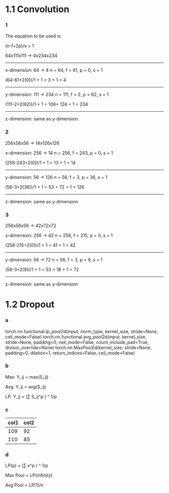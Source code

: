 # 1.1 Convolution
### 1

The equation to be used is:

(n-f+2p)/s + 1

64x111x111 -> 4x234x234

---------

x-dimension: 64 -> 4
n = 64, f = 61, p = 0, s = 1

(64-61+2(0))/1 + 1 = 3 + 1 = 4

---------

y-dimension: 111 -> 234
n = 111, f = 2, p = 62, s = 1

(111-2+2(62))/1 + 1 = 109+ 124 + 1 = 234

---------

z-dimension: same as y-dimension

### 2

256x56x56 -> 14x126x126

x-dimension: 256 -> 14
n = 256, f = 243, p = 0, s = 1

(256-243+2(0))/1 + 1 = 13 + 1 = 14

---------

y-dimension: 56 -> 126
n = 56, f = 3, p = 36, s = 1

(56-3+2(36))/1 + 1 = 53 + 72 + 1 = 126

---------

z-dimension: same as y-dimension

### 3

256x56x56 -> 42x72x72

x-dimension: 256 -> 42
n = 256, f = 215, p = 0, s = 1

(256-215+2(0))/1 + 1 = 41 + 1 = 42

---------

y-dimension: 56 -> 72
n = 56, f = 3, p = 9, s = 1

(56-3+2(9))/1 + 1 = 53 + 18 + 1 = 72

---------

z-dimension: same as y-dimension

# 1.2 Dropout
### a
torch.nn.functional.lp_pool2d(input, norm_type, kernel_size, stride=None, ceil_mode=False)
torch.nn.functional.avg_pool2d(input, kernel_size, stride=None, padding=0, ceil_mode=False, count_include_pad=True, divisor_override=None)
torch.nn.MaxPool2d(kernel_size, stride=None, padding=0, dilation=1, return_indices=False, ceil_mode=False)

### b
Max: Y_ij = max(S_ij)

Avg: Y_ij = avg(S_ij)

LP: Y_ij = (&sum; S_ij^p ) ^ 1/p

### c

| col1 | col2 |
| - | - |
| 109 | 92 |
| 110 | 85 |

### d
LP(p) = (&sum; x^p ) ^ 1/p

Max Pool = LP(infinity)

Avg Pool = LP(1)/n
